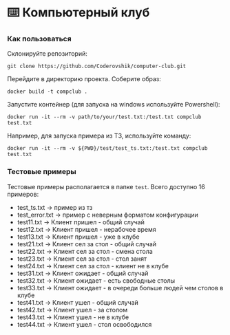 # :keyboard: Компьютерный клуб

### Как пользоваться

Склонируйте репозиторий:
```
git clone https://github.com/Coderovshik/computer-club.git
```

Перейдите в директорию проекта.
Соберите образ:
```
docker build -t compclub .
```

Запустите контейнер (для запуска на windows используйте Powershell):
```
docker run -it --rm -v path/to/your/test.txt:/test.txt compclub test.txt
```

Например, для запуска примера из ТЗ, используйте команду:
```
docker run -it --rm -v ${PWD}/test/test_ts.txt:/test.txt compclub test.txt
```

### Тестовые примеры

Тестовые примеры располагается в папке `test`. Всего доступно 16 примеров:

- test_ts.txt -> пример из тз
- test_error.txt -> пример с неверным форматом конфигурации
- test11.txt -> Клиент пришел - общий случай
- test12.txt -> Клиент пришел - нерабочее время
- test13.txt -> Клиент пришел - уже в клубе
- test21.txt -> Клиент сел за стол - общий случай
- test22.txt -> Клиент сел за стол - смена стола
- test23.txt -> Клиент сел за стол - стол занят
- test24.txt -> Клиент сел за стол - клиент не в клубе
- test31.txt -> Клиент ожидает - общий случай
- test32.txt -> Клиент ожидает - есть свободные столы
- test33.txt -> Клиент ожидает - в очереди больше людей чем столов в клубе
- test41.txt -> Клиент ушел - общий случай
- test42.txt -> Клиент ушел - за столом
- test43.txt -> Клиент ушел - не в клубе
- test44.txt -> Клиент ушел - стол освободился
